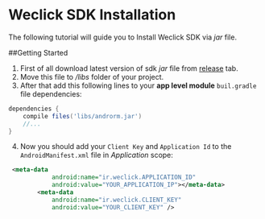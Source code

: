 # Weclick SDK Installation

The following tutorial will guide you to Install Weclick SDK via *jar* file.

##Getting Started

1. First of all download latest version of sdk *jar* file from [release](https://github.com/makbn/Weclick_sdk_sample/releases) tab.
2. Move this file to */libs* folder of your project.
3. After that add this following lines to your **app level module** `buil.gradle` file dependencies:

```gradle
dependencies {
    compile files('libs/androrm.jar')
    //...
}
```
4. Now you should add your `Client Key` and `Application Id` to the `AndroidManifest.xml` file in *Application* scope:

```xml
 <meta-data
            android:name="ir.weclick.APPLICATION_ID"
            android:value="YOUR_APPLICATION_IP"></meta-data>
        <meta-data
            android:name="ir.weclick.CLIENT_KEY"
            android:value="YOUR_CLIENT_KEY" />
```
